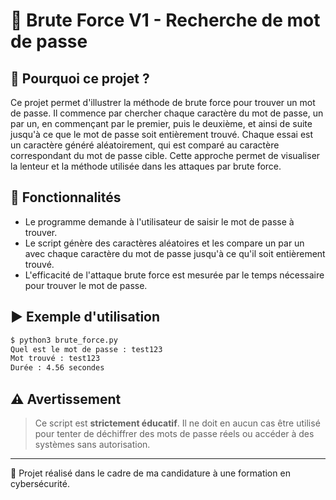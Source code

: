 # 🔐 Brute Force V1 - Recherche de mot de passe

## 🧠 Pourquoi ce projet ?

Ce projet permet d'illustrer la méthode de brute force pour trouver un mot de passe. Il commence par chercher chaque caractère du mot de passe, un par un, en commençant par le premier, puis le deuxième, et ainsi de suite jusqu'à ce que le mot de passe soit entièrement trouvé. Chaque essai est un caractère généré aléatoirement, qui est comparé au caractère correspondant du mot de passe cible. Cette approche permet de visualiser la lenteur et la méthode utilisée dans les attaques par brute force.

## 📝 Fonctionnalités

- Le programme demande à l'utilisateur de saisir le mot de passe à trouver.
- Le script génère des caractères aléatoires et les compare un par un avec chaque caractère du mot de passe jusqu'à ce qu'il soit entièrement trouvé.
- L'efficacité de l'attaque brute force est mesurée par le temps nécessaire pour trouver le mot de passe.

## ▶️ Exemple d'utilisation

```bash
$ python3 brute_force.py
Quel est le mot de passe : test123
Mot trouvé : test123
Durée : 4.56 secondes
```

## ⚠️ Avertissement

> Ce script est **strictement éducatif**. Il ne doit en aucun cas être utilisé pour tenter de déchiffrer des mots de passe réels ou accéder à des systèmes sans autorisation.

---

📁 Projet réalisé dans le cadre de ma candidature à une formation en cybersécurité.  
